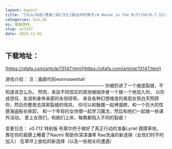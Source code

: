 ```yaml
---
layout: mypost
title: "[SLG/动态/更新/3D/汉化]裂谷中的房子/A House in the Rift[Ver0.7.12r3][PC/8.20G]"
categories: SLG,3D
os: 电脑游戏
slug: a13147
date: 2024-11-01
---
```


## 下载地址：

[https://qfafa.com/article/13147.html](https://qfafa.com/article/13147.html)

游戏介绍：
注：画廊代码wannaseeitall
——————————————————————
你被扔进了一个维度裂缝，不知道该怎么办。
然而，来自不同现实的其他被抛弃者一个接一个地加入你，
以形成信任、友谊和身体亲密的永恒纽带。
来自各种幻想维度的美丽女孩白天照顾你，然后你整夜去探索裂缝的怪异。
你可以和魅魔一起烤蛋糕，和一个巨大的性感海盗船长摔跤，
和一个年轻的女侍僧一起学习魔法，然后和他们一起做一些课外活动。
爱上女孩们，和她们上床，每晚都陷入不同的裂痕！

变更日志：
v0.7.12 特别版
布莱尔终于做好了真正行动的准备Lyriel 摸摸草地，
靠在你的肩膀上睡着了Naomi 帮助你深深谦卑
Rae洗澡的新选择（女孩们时不时加入）
在草坪上放松的新选择（以及一些相关的遭遇）